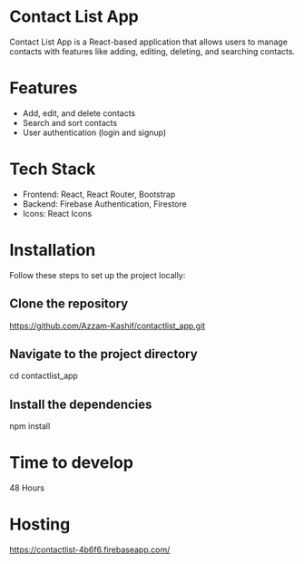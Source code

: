 # Contact List App

Contact List App is a React-based application that allows users to manage contacts with features like adding, editing, deleting, and searching contacts.

# Features

 - Add, edit, and delete contacts
 - Search and sort contacts
 - User authentication (login and signup)

# Tech Stack

- Frontend: React, React Router, Bootstrap
- Backend: Firebase Authentication, Firestore
- Icons: React Icons

# Installation
Follow these steps to set up the project locally:

## Clone the repository
https://github.com/Azzam-Kashif/contactlist_app.git

## Navigate to the project directory
cd contactlist_app

## Install the dependencies
npm install

# Time to develop 
48 Hours

# Hosting 
https://contactlist-4b6f6.firebaseapp.com/
